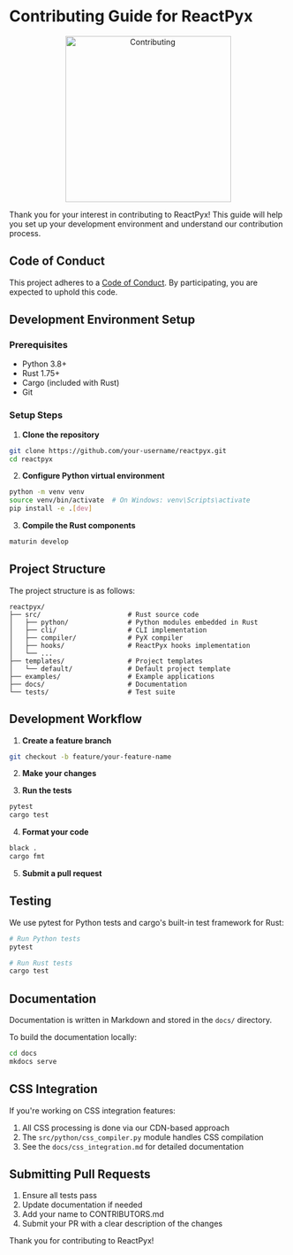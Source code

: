 # Contributing Guide for ReactPyx

<div align="center">
  <img src="docs/assets/contributing.png" alt="Contributing" width="300">
</div>

Thank you for your interest in contributing to ReactPyx! This guide will help you set up your development environment and understand our contribution process.

## Code of Conduct

This project adheres to a [Code of Conduct](CODE_OF_CONDUCT.md). By participating, you are expected to uphold this code.

## Development Environment Setup

### Prerequisites

- Python 3.8+
- Rust 1.75+
- Cargo (included with Rust)
- Git

### Setup Steps

1. **Clone the repository**

```bash
git clone https://github.com/your-username/reactpyx.git
cd reactpyx
```

2. **Configure Python virtual environment**

```bash
python -m venv venv
source venv/bin/activate  # On Windows: venv\Scripts\activate
pip install -e .[dev]
```

3. **Compile the Rust components**

```bash
maturin develop
```

## Project Structure

The project structure is as follows:

```
reactpyx/
├── src/                      # Rust source code
│   ├── python/               # Python modules embedded in Rust
│   ├── cli/                  # CLI implementation
│   ├── compiler/             # PyX compiler
│   ├── hooks/                # ReactPyx hooks implementation
│   └── ...
├── templates/                # Project templates
│   └── default/              # Default project template
├── examples/                 # Example applications
├── docs/                     # Documentation
└── tests/                    # Test suite
```

## Development Workflow

1. **Create a feature branch**

```bash
git checkout -b feature/your-feature-name
```

2. **Make your changes**

3. **Run the tests**

```bash
pytest
cargo test
```

4. **Format your code**

```bash
black .
cargo fmt
```

5. **Submit a pull request**

## Testing

We use pytest for Python tests and cargo's built-in test framework for Rust:

```bash
# Run Python tests
pytest

# Run Rust tests
cargo test
```

## Documentation

Documentation is written in Markdown and stored in the `docs/` directory.

To build the documentation locally:

```bash
cd docs
mkdocs serve
```

## CSS Integration

If you're working on CSS integration features:

1. All CSS processing is done via our CDN-based approach
2. The `src/python/css_compiler.py` module handles CSS compilation
3. See the `docs/css_integration.md` for detailed documentation

## Submitting Pull Requests

1. Ensure all tests pass
2. Update documentation if needed
3. Add your name to CONTRIBUTORS.md
4. Submit your PR with a clear description of the changes

Thank you for contributing to ReactPyx!
